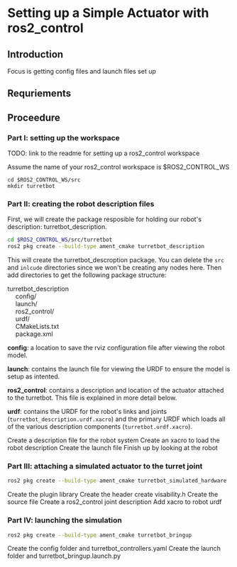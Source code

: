 # Setting up a Simple Actuator with ros2_control 

## Introduction
Focus is getting config files and launch files set up

## Requriements

## Proceedure

### Part I: setting up the workspace
TODO: link to the readme for setting up a ros2_control workspace

Assume the name of your ros2_control workspace is $ROS2_CONTROL_WS

```
cd $ROS2_CONTROL_WS/src
mkdir turretbot 
```

### Part II: creating the robot description files

First, we will create the package resposible for holding our robot's description: turretbot_description. 

```bash
cd $ROS2_CONTROL_WS/src/turretbot
ros2 pkg create --build-type ament_cmake turretbot_description
```

This will create the turretbot_descroption package. You can delete the `src` and `inlcude` directories since we won't be creating any nodes here. Then add directories to get the following package structure:

turretbot_description <br>
    <code>&nbsp;&nbsp;</code> config/ <br>
    <code>&nbsp;&nbsp;</code> launch/ <br>
    <code>&nbsp;&nbsp;</code> ros2_control/ <br>
    <code>&nbsp;&nbsp;</code> urdf/ <br>
    <code>&nbsp;&nbsp;</code> CMakeLists.txt <br>
    <code>&nbsp;&nbsp;</code> package.xml <br>

**config**: a location to save the rviz configuration file after viewing the robot model.

**launch**: contains the launch file for viewing the URDF to ensure the model is setup as intented.

**ros2_control**: contains a description and location of the actuator attached to the turretbot. This file is explained in more detail below.

**urdf**: contains the URDF for the robot's links and joints (`turretbot_description.urdf.xacro`) and the primary URDF which loads all of the various description components (`turretbot.urdf.xacro`).

Create a description file for the robot system
Create an xacro to load the robot description
Create the launch file
Finish up by looking at the robot

### Part III: attaching a simulated actuator to the turret joint

```bash
ros2 pkg create --build-type ament_cmake turretbot_simulated_hardware
```

Create the plugin library
Create the header
create visability.h
Create the source file
Create a ros2_control joint description
Add xacro to robot urdf

### Part IV: launching the simulation

```bash
ros2 pkg create --build-type ament_cmake turretbot_bringup
```
Create the config folder and turretbot_controllers.yaml
Create the launch folder and turretbot_bringup.launch.py
